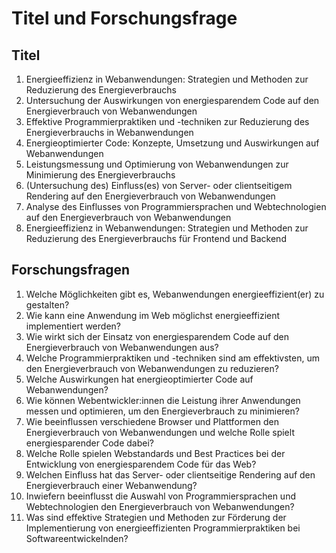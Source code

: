 # Titel und Forschungsfrage

## Titel
1. Energieeffizienz in Webanwendungen: Strategien und Methoden zur Reduzierung des Energieverbrauchs
2. Untersuchung der Auswirkungen von energiesparendem Code auf den Energieverbrauch von Webanwendungen
3. Effektive Programmierpraktiken und -techniken zur Reduzierung des Energieverbrauchs in Webanwendungen
4. Energieoptimierter Code: Konzepte, Umsetzung und Auswirkungen auf Webanwendungen
5. Leistungsmessung und Optimierung von Webanwendungen zur Minimierung des Energieverbrauchs
6. (Untersuchung des) Einfluss(es) von Server- oder clientseitigem Rendering auf den Energieverbrauch von Webanwendungen
7. Analyse des Einflusses von Programmiersprachen und Webtechnologien auf den Energieverbrauch von Webanwendungen
8. Energieeffizienz in Webanwendungen: Strategien und Methoden zur Reduzierung des Energieverbrauchs für Frontend und Backend

## Forschungsfragen
1. Welche Möglichkeiten gibt es, Webanwendungen energieeffizient(er) zu gestalten?
2. Wie kann eine Anwendung im Web möglichst energieeffizient implementiert werden?
3. Wie wirkt sich der Einsatz von energiesparendem Code auf den Energieverbrauch von Webanwendungen aus?
4. Welche Programmierpraktiken und -techniken sind am effektivsten, um den Energieverbrauch von Webanwendungen zu reduzieren?
5. Welche Auswirkungen hat energieoptimierter Code auf Webanwendungen?
6. Wie können Webentwickler:innen die Leistung ihrer Anwendungen messen und optimieren, um den Energieverbrauch zu minimieren?
7. Wie beeinflussen verschiedene Browser und Plattformen den Energieverbrauch von Webanwendungen und welche Rolle spielt energiesparender Code dabei?
8. Welche Rolle spielen Webstandards und Best Practices bei der Entwicklung von energiesparendem Code für das Web?
9. Welchen Einfluss hat das Server- oder clientseitige Rendering auf den Energieverbrauch einer Webanwendung?
10. Inwiefern beeinflusst die Auswahl von Programmiersprachen und Webtechnologien den Energieverbrauch von Webanwendungen?
11. Was sind effektive Strategien und Methoden zur Förderung der Implementierung von energieeffizienten Programmierpraktiken bei Softwareentwickelnden?

